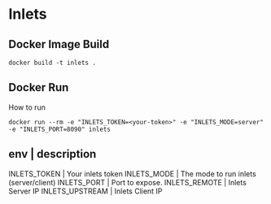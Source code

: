 # Inlets

## Docker Image Build
```
docker build -t inlets .
```

## Docker Run
How to run
```
docker run --rm -e "INLETS_TOKEN=<your-token>" -e "INLETS_MODE=server" -e "INLETS_PORT=8090" inlets
```
env | description
-----------------
INLETS_TOKEN | Your inlets token
INLETS_MODE | The mode to run inlets (server/client)
INLETS_PORT | Port to expose.
INLETS_REMOTE | Inlets Server IP
INLETS_UPSTREAM | Inlets Client IP
